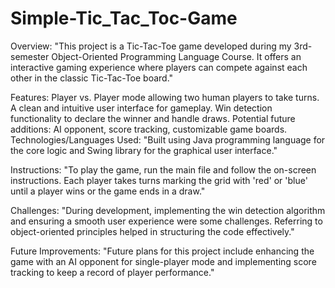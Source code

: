 # Simple-Tic_Tac_Toc-Game
Overview:
"This project is a Tic-Tac-Toe game developed during my 3rd-semester Object-Oriented Programming Language Course. It offers an interactive gaming experience where players can compete against each other in the classic Tic-Tac-Toe board."

Features:
Player vs. Player mode allowing two human players to take turns.
A clean and intuitive user interface for gameplay.
Win detection functionality to declare the winner and handle draws.
Potential future additions: AI opponent, score tracking, customizable game boards.
Technologies/Languages Used:
"Built using Java programming language for the core logic and Swing library for the graphical user interface."

Instructions:
"To play the game, run the main file and follow the on-screen instructions. Each player takes turns marking the grid with 'red' or 'blue' until a player wins or the game ends in a draw."

Challenges:
"During development, implementing the win detection algorithm and ensuring a smooth user experience were some challenges. Referring to object-oriented principles helped in structuring the code effectively."

Future Improvements:
"Future plans for this project include enhancing the game with an AI opponent for single-player mode and implementing score tracking to keep a record of player performance."

